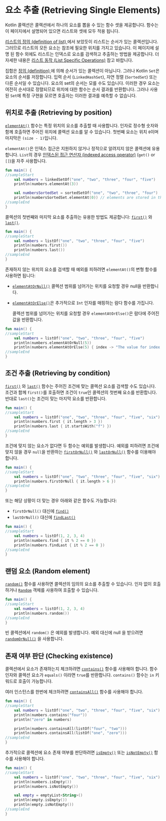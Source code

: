 # 요소 추출 \(Retrieving Single Elements\)

Kotlin 콜렉션은 콜렉션에서 하나의 요소를 뽑을 수 있는 함수 셋을 제공합니다. 함수는 이 페이지에서 설명되어 있으면 리스트와 셋에 모두 적용 됩니다.

[리스트의 정의 \(definition of list\) ](kotlin-kotlin-collections-overview.md)에서 보았듯이 리스트는 순서가 있는 콜렉션입니다. 그러므로 리스트의 모든 요소는 참조에 필요한 위치를 가지고 있습니다. 이 페이지에 설명 된 함수 외에도 리스트는 인덱스로 요소를 검색하고 추출하는 방법을 제공합니다. 더 자세한 내용은 [리스트 동작 \(List Specific Operations\)](list-specific-operations.md) 참고 바랍니다.

집합은 [정의 \(definition\) ](kotlin-kotlin-collections-overview.md)에 의해 순서가 있는 콜렉션이 아닙니다. 그러나 Kotlin `Set`은 요소의 순서를 저장합니다. 입력 순서 \(`LinkedHashSet`\), 자연 정렬 \(`SortedSet`\) 또는 다른 순서일 수 있습니다. 요소의 set의 순서는 모를 수도 있습니다. 이러한 경우 요소는 여전히 순서대로 정렬되므로 위치에 대한 함수는 순서 결과를 반환합니다. 그러나 사용된 `Set`에 특정 구현을 모르면 호출자는 이러한 결과를 예측할 수 없습니다.

## 위치로 추출 \(Retrieving by position\)

[`elementAt()`](https://kotlinlang.org/api/latest/jvm/stdlib/kotlin.collections/element-at.html) 함수는 특정 위치의 요소를 추출할 때 사용합니다. 인자로 정수형 숫자와 함께 호출하면 주어진 위치에 콜렉션 요소를 알 수 있습니다. 첫번째 요소는 위치 `0`이며 마지막은 `(size - 1)`입니다.

`elementAt()`은 인덱스 접근은 지원하지 않거나 정적으로 알려지지 않은 콜렉션에 유용합니다. `List`의 경우 [인덱스된 접근 연산자 \(indexed access operator\)](list-specific-operations.md#retrieving-elements-by-index) \(`get()` or `[]`\)을 자주 사용합니다.

```kotlin
fun main() {
//sampleStart
    val numbers = linkedSetOf("one", "two", "three", "four", "five")
    println(numbers.elementAt(3))    

    val numbersSortedSet = sortedSetOf("one", "two", "three", "four")
    println(numbersSortedSet.elementAt(0)) // elements are stored in the ascending order
//sampleEnd
}
```

콜렉션의 첫번째와 마지막 요소를 추출하는 유용한 방법도 제공합니다: [`first()`](https://kotlinlang.org/api/latest/jvm/stdlib/kotlin.collections/first.html) 와 [`last()`](https://kotlinlang.org/api/latest/jvm/stdlib/kotlin.collections/last.html).

```kotlin
fun main() {
//sampleStart
    val numbers = listOf("one", "two", "three", "four", "five")
    println(numbers.first())    
    println(numbers.last())    
//sampleEnd
}
```

존재하지 않는 위치의 요소를 검색할 때 예외를 피하려면 `elementAt()`의 변형 함수를 사용하면 됩니다:

* [`elementAtOrNull()`](https://kotlinlang.org/api/latest/jvm/stdlib/kotlin.collections/element-at-or-null.html) 콜렉션 범위를 넘어가는 위치를 요청할 경우 null을 반환합니다.
* [`elementAtOrElse()`](https://kotlinlang.org/api/latest/jvm/stdlib/kotlin.collections/element-at-or-else.html)은 추가적으로 `Int` 인자를 매핑하는 람다 함수를 가집니다.

   콜렉션 범위를 넘어가는 위치를 요청할 경우 `elementAtOrElse()`은 람다에 주어진 값을 반환합니다.

```kotlin
fun main() {
//sampleStart
    val numbers = listOf("one", "two", "three", "four", "five")
    println(numbers.elementAtOrNull(5))
    println(numbers.elementAtOrElse(5) { index -> "The value for index $index is undefined"})
//sampleEnd
}
```

## 조건 추출 \(Retrieving by condition\)

[`first()`](https://kotlinlang.org/api/latest/jvm/stdlib/kotlin.collections/first.html) 와 [`last()`](https://kotlinlang.org/api/latest/jvm/stdlib/kotlin.collections/last.html) 함수는 주어진 조건에 맞는 콜렉션 요소를 검색할 수도 있습니다. 조건과 함께 `first()`를 호출하면 조건이 `true`인 콜렉션의 첫번째 요소를 반환합니다. 반대로 `last()`는 조건이 맞는 마지막 요소를 반환합니다.

```kotlin
fun main() {
//sampleStart
    val numbers = listOf("one", "two", "three", "four", "five", "six")
    println(numbers.first { it.length > 3 })
    println(numbers.last { it.startsWith("f") })
//sampleEnd
}
```

조건에 맞지 않는 요소가 없다면 두 함수는 예외를 발생합니다. 예외를 피하려면 조건에 맞지 않을 경우 `null`을 반환하는 [`firstOrNull()`](https://kotlinlang.org/api/latest/jvm/stdlib/kotlin.collections/first-or-null.html) 와 [`lastOrNull()`](https://kotlinlang.org/api/latest/jvm/stdlib/kotlin.collections/last-or-null.html) 함수를 이용해야 합니다.

```kotlin
fun main() {
//sampleStart
    val numbers = listOf("one", "two", "three", "four", "five", "six")
    println(numbers.firstOrNull { it.length > 6 })
//sampleEnd
}
```

또는 해당 상황이 더 맞는 경우 아래와 같은 함수도 가능합니다:

* `firstOrNull()` 대신에 [`find()`](https://kotlinlang.org/api/latest/jvm/stdlib/kotlin.collections/find.html)
* `lastOrNull()` 대신에 [`findLast()`](https://kotlinlang.org/api/latest/jvm/stdlib/kotlin.collections/find-last.html)

```kotlin
fun main() {
//sampleStart
    val numbers = listOf(1, 2, 3, 4)
    println(numbers.find { it % 2 == 0 })
    println(numbers.findLast { it % 2 == 0 })
//sampleEnd
}
```

## 랜덤 요소 \(Random element\)

[`random()`](https://kotlinlang.org/api/latest/jvm/stdlib/kotlin.collections/random.html) 함수를 사용하면 콜렉션의 임의의 요소를 추출할 수 있습니다. 인자 없이 호출하거나 [`Random`](https://kotlinlang.org/api/latest/jvm/stdlib/kotlin.random/-random/index.html) 객체를 사용하여 호출할 수 있습니다.

```kotlin
fun main() {
//sampleStart
    val numbers = listOf(1, 2, 3, 4)
    println(numbers.random())
//sampleEnd
}
```

빈 콜렉션에서 `random()` 은 예외를 발생합니다. 예외 대신에 null 을 받으려면 [`randomOrNull()`](https://kotlinlang.org/api/latest/jvm/stdlib/kotlin.collections/random-or-null.html) 을 사용합니다.

## 존재 여부 판단 \(Checking existence\)

콜렉션에서 요소가 존재하는지 체크하려면 [`contains()`](https://kotlinlang.org/api/latest/jvm/stdlib/kotlin.collections/contains.html) 함수를 사용해야 합니다. 함수 인자와 콜렉션 요소가 `equals()` 이라면 `true`를 반환합니다. `contains()` 함수는 `in` 키워드로 호출이 가능합니다.

여러 인스턴스를 한번에 체크하려면 [`containsAll()`](https://kotlinlang.org/api/latest/jvm/stdlib/kotlin.collections/contains-all.html) 함수를 사용해야 합니다.

```kotlin
fun main() {
//sampleStart
    val numbers = listOf("one", "two", "three", "four", "five", "six")
    println(numbers.contains("four"))
    println("zero" in numbers)

    println(numbers.containsAll(listOf("four", "two")))
    println(numbers.containsAll(listOf("one", "zero")))
//sampleEnd
}
```

추가적으로 콜렉션에 요소 존재 여부를 판단하려면 [`isEmpty()`](https://kotlinlang.org/api/latest/jvm/stdlib/kotlin.collections/is-empty.html) 또는 [`isNotEmpty()`](https://kotlinlang.org/api/latest/jvm/stdlib/kotlin.collections/is-not-empty.html) 함수를 사용해야 합니다.

```kotlin
fun main() {
//sampleStart
    val numbers = listOf("one", "two", "three", "four", "five", "six")
    println(numbers.isEmpty())
    println(numbers.isNotEmpty())

    val empty = emptyList<String>()
    println(empty.isEmpty())
    println(empty.isNotEmpty())
//sampleEnd
}
```

